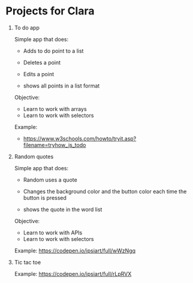 # Projects for Clara

1. To do app

    Simple app that does:

    * Adds to do point to a list
    * Deletes a point
    * Edits a point
    
    * shows all points in a list format
    
    Objective:
    
    * Learn to work with arrays
    * Learn to work with selectors
    
    Example:
    
    * https://www.w3schools.com/howto/tryit.asp?filename=tryhow_js_todo
    

1. Random quotes

    Simple app that does:
    
    * Random uses a quote
    * Changes the background color and the button color each time 
    the button is pressed
    
    * shows the quote in the word list
    
    Objective:
    
    * Learn to work with APIs
    * Learn to work with selectors
    
    Example: https://codepen.io/ipsiart/full/wWzNgq
    
1. Tic tac toe

    Example: https://codepen.io/ipsiart/full/rLpRVX
